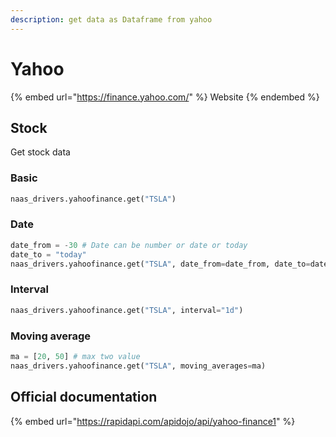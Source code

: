 ```yaml
---
description: get data as Dataframe from yahoo
---
```


# Yahoo

{% embed url="https://finance.yahoo.com/" %}
Website
{% endembed %}

## Stock

Get stock data

### Basic

```python
naas_drivers.yahoofinance.get("TSLA")
```

### Date

```python
date_from = -30 # Date can be number or date or today
date_to = "today"
naas_drivers.yahoofinance.get("TSLA", date_from=date_from, date_to=date_to)
```

### Interval

```python
naas_drivers.yahoofinance.get("TSLA", interval="1d")
```

### Moving average

```python
ma = [20, 50] # max two value
naas_drivers.yahoofinance.get("TSLA", moving_averages=ma)
```

## Official documentation

{% embed url="https://rapidapi.com/apidojo/api/yahoo-finance1" %}
